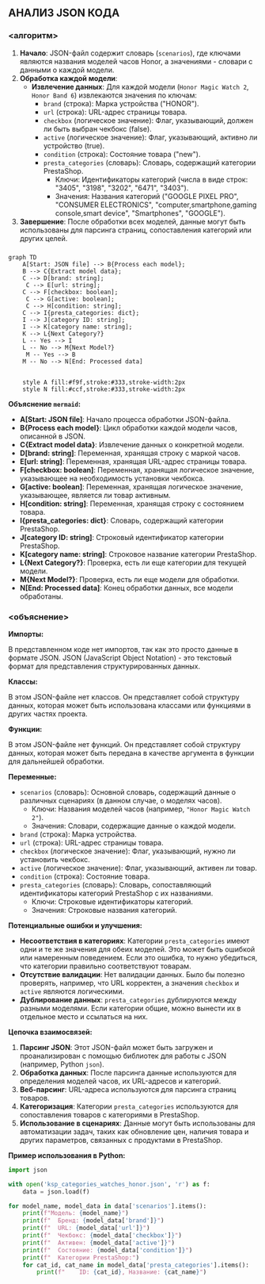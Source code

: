 ## АНАЛИЗ JSON КОДА

### <алгоритм>

1. **Начало**: JSON-файл содержит словарь (`scenarios`), где ключами являются названия моделей часов Honor, а значениями - словари с данными о каждой модели.
2.  **Обработка каждой модели**:
    *   **Извлечение данных**: Для каждой модели (`Honor Magic Watch 2`, `Honor Band 6`) извлекаются значения по ключам:
        *   `brand` (строка): Марка устройства ("HONOR").
        *   `url` (строка): URL-адрес страницы товара.
        *   `checkbox` (логическое значение): Флаг, указывающий, должен ли быть выбран чекбокс (false).
        *   `active` (логическое значение): Флаг, указывающий, активно ли устройство (true).
        *  `condition` (строка): Состояние товара ("new").
        *   `presta_categories` (словарь): Словарь, содержащий категории PrestaShop.
            *   Ключи: Идентификаторы категорий (числа в виде строк: "3405", "3198", "3202", "6471", "3403").
            *   Значения: Названия категорий ("GOOGLE PIXEL PRO", "CONSUMER ELECTRONICS", "computer,smartphone,gaming console,smart device", "Smartphones", "GOOGLE").
3. **Завершение**: После обработки всех моделей, данные могут быть использованы для парсинга страниц, сопоставления категорий или других целей.

### <mermaid>

```mermaid
graph TD
    A[Start: JSON file] --> B{Process each model};
    B --> C{Extract model data};
    C --> D[brand: string];
     C --> E[url: string];
    C --> F[checkbox: boolean];
     C --> G[active: boolean];
     C --> H[condition: string];
    C --> I{presta_categories: dict};
    I --> J[category ID: string];
    I --> K[category name: string];
    K --> L{Next Category?}
    L -- Yes --> I
    L -- No --> M{Next Model?}
     M -- Yes --> B
    M -- No --> N[End: Processed data]

   
    style A fill:#f9f,stroke:#333,stroke-width:2px
    style N fill:#ccf,stroke:#333,stroke-width:2px
```

**Объяснение `mermaid`:**

*   **A[Start: JSON file]**: Начало процесса обработки JSON-файла.
*   **B{Process each model}**: Цикл обработки каждой модели часов, описанной в JSON.
*   **C{Extract model data}**: Извлечение данных о конкретной модели.
*   **D[brand: string]**: Переменная, хранящая строку с маркой часов.
*   **E[url: string]**: Переменная, хранящая URL-адрес страницы товара.
*   **F[checkbox: boolean]**: Переменная, хранящая логическое значение, указывающее на необходимость установки чекбокса.
*   **G[active: boolean]**: Переменная, хранящая логическое значение, указывающее, является ли товар активным.
*    **H[condition: string]**: Переменная, хранящая строку с состоянием товара.
*   **I{presta_categories: dict}**: Словарь, содержащий категории PrestaShop.
*   **J[category ID: string]**: Строковый идентификатор категории PrestaShop.
*   **K[category name: string]**: Строковое название категории PrestaShop.
*  **L{Next Category?}**: Проверка, есть ли еще категории для текущей модели.
*   **M{Next Model?}**: Проверка, есть ли еще модели для обработки.
*   **N[End: Processed data]**: Конец обработки данных, все модели обработаны.

### <объяснение>

**Импорты:**

В представленном коде нет импортов, так как это просто данные в формате JSON. JSON (JavaScript Object Notation) - это текстовый формат для представления структурированных данных.

**Классы:**

В этом JSON-файле нет классов. Он представляет собой структуру данных, которая может быть использована классами или функциями в других частях проекта.

**Функции:**

В этом JSON-файле нет функций. Он представляет собой структуру данных, которая может быть передана в качестве аргумента в функции для дальнейшей обработки.

**Переменные:**

*   `scenarios` (словарь): Основной словарь, содержащий данные о различных сценариях (в данном случае, о моделях часов).
    *   Ключи: Названия моделей часов (например, `"Honor Magic Watch 2"`).
    *   Значения: Словари, содержащие данные о каждой модели.
*   `brand` (строка): Марка устройства.
*   `url` (строка): URL-адрес страницы товара.
*   `checkbox` (логическое значение): Флаг, указывающий, нужно ли установить чекбокс.
*   `active` (логическое значение): Флаг, указывающий, активен ли товар.
*   `condition` (строка): Cостояние товара.
*   `presta_categories` (словарь): Словарь, сопоставляющий идентификаторы категорий PrestaShop с их названиями.
    *   Ключи: Строковые идентификаторы категорий.
    *   Значения: Строковые названия категорий.

**Потенциальные ошибки и улучшения:**

*   **Несоответствия в категориях**: Категории `presta_categories` имеют одни и те же значения для обеих моделей. Это может быть ошибкой или намеренным поведением. Если это ошибка, то нужно убедиться, что категории правильно соответствуют товарам.
*   **Отсутствие валидации**: Нет валидации данных. Было бы полезно проверять, например, что URL корректен, а значения `checkbox` и `active` являются логическими.
*   **Дублирование данных**: `presta_categories` дублируются между разными моделями. Если категории общие, можно вынести их в отдельное место и ссылаться на них.

**Цепочка взаимосвязей:**

1.  **Парсинг JSON**: Этот JSON-файл может быть загружен и проанализирован с помощью библиотек для работы с JSON (например, Python `json`).
2.  **Обработка данных**: После парсинга данные используются для определения моделей часов, их URL-адресов и категорий.
3.  **Веб-парсинг**: URL-адреса используются для парсинга страниц товаров.
4.  **Категоризация**: Категории `presta_categories` используются для сопоставления товаров с категориями в PrestaShop.
5. **Использование в сценариях**: Данные могут быть использованы для автоматизации задач, таких как обновление цен, наличия товара и других параметров, связанных с продуктами в PrestaShop.

**Пример использования в Python:**

```python
import json

with open('ksp_categories_watches_honor.json', 'r') as f:
    data = json.load(f)

for model_name, model_data in data['scenarios'].items():
    print(f"Модель: {model_name}")
    print(f"  Бренд: {model_data['brand']}")
    print(f"  URL: {model_data['url']}")
    print(f"  Чекбокс: {model_data['checkbox']}")
    print(f"  Активен: {model_data['active']}")
    print(f"  Состояние: {model_data['condition']}")
    print(f"  Категории PrestaShop:")
    for cat_id, cat_name in model_data['presta_categories'].items():
        print(f"    ID: {cat_id}, Название: {cat_name}")
